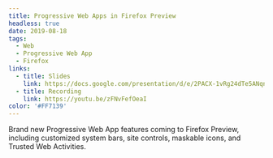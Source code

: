 ```yaml
---
title: Progressive Web Apps in Firefox Preview
headless: true
date: 2019-08-18
tags:
  - Web
  - Progressive Web App
  - Firefox
links:
  - title: Slides
    link: https://docs.google.com/presentation/d/e/2PACX-1vRg24dTe5ANqnVqVAgsy7q2QGsXW5-oBh6D9xD7j2YZ9mzMIXJEKtFYVPabdEetspEeNUlcgJaxLmdT/pub?start=false&loop=false#slide=id.gc6f9e470d_0_0
  - title: Recording
    link: https://youtu.be/zFNvFefOeaI
color: '#FF7139'
---
```


Brand new Progressive Web App features coming to Firefox Preview, including
customized system bars, site controls, maskable icons, and Trusted Web
Activities.
